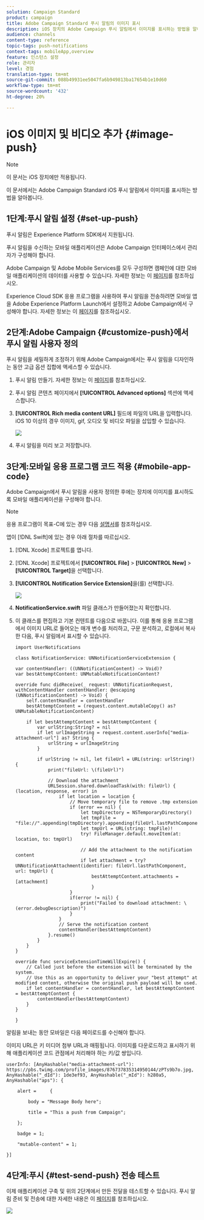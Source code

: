 ```yaml
---
solution: Campaign Standard
product: campaign
title: Adobe Campaign Standard 푸시 알림의 이미지 표시
description: iOS 장치의 Adobe Campaign 푸시 알림에서 이미지를 표시하는 방법을 알아봅니다.
audience: channels
content-type: reference
topic-tags: push-notifications
context-tags: mobileApp,overview
feature: 인스턴스 설정
role: 관리자
level: 경험
translation-type: tm+mt
source-git-commit: 088b49931ee5047fa6b949813ba17654b1e10d60
workflow-type: tm+mt
source-wordcount: '432'
ht-degree: 20%

---
```



# iOS 이미지 및 비디오 추가 {#image-push}

>[!NOTE]
>
>이 문서는 iOS 장치에만 적용됩니다.

이 문서에서는 Adobe Campaign Standard iOS 푸시 알림에서 이미지를 표시하는 방법을 알아봅니다.

## 1단계:푸시 알림 설정 {#set-up-push}

푸시 알림은 Experience Platform SDK에서 지원됩니다.

푸시 알림을 수신하는 모바일 애플리케이션은 Adobe Campaign 인터페이스에서 관리자가 구성해야 합니다.

Adobe Campaign 및 Adobe Mobile Services를 모두 구성하면 캠페인에 대한 모바일 애플리케이션의 데이터를 사용할 수 있습니다. 자세한 정보는 이 [페이지](https://helpx.adobe.com/kr/campaign/kb/configuring-app-sdk.html)를 참조하십시오.

Experience Cloud SDK 응용 프로그램을 사용하여 푸시 알림을 전송하려면 모바일 앱을 Adobe Experience Platform Launch에서 설정하고 Adobe Campaign에서 구성해야 합니다. 자세한 정보는 이 [페이지](https://helpx.adobe.com/kr/campaign/kb/configuring-app-sdk.html#ChannelspecificapplicationconfigurationinAdobeCampaign)를 참조하십시오.

## 2단계:Adobe Campaign {#customize-push}에서 푸시 알림 사용자 정의

푸시 알림을 세밀하게 조정하기 위해 Adobe Campaign에서는 푸시 알림을 디자인하는 동안 고급 옵션 집합에 액세스할 수 있습니다.

1. 푸시 알림 만들기. 자세한 정보는 이 [페이지](../../channels/using/preparing-and-sending-a-push-notification.md)를 참조하십시오.

1. 푸시 알림 콘텐츠 페이지에서 **[!UICONTROL Advanced options]** 섹션에 액세스합니다.

1. **[!UICONTROL Rich media content URL]** 필드에 파일의 URL을 입력합니다.
iOS 10 이상의 경우 이미지, gif, 오디오 및 비디오 파일을 삽입할 수 있습니다.

   ![](assets/push_notif_advanced_6.png)

1. 푸시 알림을 미리 보고 저장합니다.

## 3단계:모바일 응용 프로그램 코드 적용 {#mobile-app-code}

Adobe Campaign에서 푸시 알림을 사용자 정의한 후에는 장치에 이미지를 표시하도록 모바일 애플리케이션을 구성해야 합니다.

>[!NOTE]
>
>응용 프로그램이 목표-C에 있는 경우 다음 [설명서](https://docs.adobe.com/content/help/en/mobile-services/ios/messaging-ios/push-messaging/c-set-up-rich-push-notif-ios.html)를 참조하십시오.

앱이 [!DNL Swift]에 있는 경우 아래 절차를 따르십시오.

1. [!DNL Xcode] 프로젝트를 엽니다.

1. [!DNL Xcode] 프로젝트에서 **[!UICONTROL File]** > **[!UICONTROL New]** > **[!UICONTROL Target]**&#x200B;을 선택합니다.

1. **[!UICONTROL Notification Service Extension]**&#x200B;을(를) 선택합니다.

   ![](assets/push_notif_advanced_12.png)

1. **NotificationService.swift** 파일 클래스가 만들어졌는지 확인합니다.

1. 이 클래스를 편집하고 기본 컨텐트를 다음으로 바꿉니다.
이를 통해 응용 프로그램에서 이미지 URL로 들어오는 매개 변수를 처리하고, 구문 분석하고, 로컬에서 복사한 다음, 푸시 알림에서 표시할 수 있습니다.

   ```
   import UserNotifications
   
   class NotificationService: UNNotificationServiceExtension {
   
   var contentHandler: ((UNNotificationContent) -> Void)?
   var bestAttemptContent: UNMutableNotificationContent?
   
   override func didReceive(_ request: UNNotificationRequest, withContentHandler contentHandler: @escaping (UNNotificationContent) -> Void) {
       self.contentHandler = contentHandler
       bestAttemptContent = (request.content.mutableCopy() as? UNMutableNotificationContent)
   
       if let bestAttemptContent = bestAttemptContent {
           var urlString:String? = nil
           if let urlImageString = request.content.userInfo["media-attachment-url"] as? String {
               urlString = urlImageString
           }
   
           if urlString != nil, let fileUrl = URL(string: urlString!) {
               print("fileUrl: \(fileUrl)")
   
               // Download the attachment
               URLSession.shared.downloadTask(with: fileUrl) { (location, response, error) in
                   if let location = location {
                       // Move temporary file to remove .tmp extension
                       if (error == nil) {
                           let tmpDirectory = NSTemporaryDirectory()
                           let tmpFile = "file://".appending(tmpDirectory).appending(fileUrl.lastPathComponent)
                           let tmpUrl = URL(string: tmpFile)!
                           try! FileManager.default.moveItem(at: location, to: tmpUrl)
   
                           // Add the attachment to the notification content
                           if let attachment = try? UNNotificationAttachment(identifier: fileUrl.lastPathComponent, url: tmpUrl) {
                               bestAttemptContent.attachments = [attachment]
                               }
                       }
                       if(error != nil) {
                           print("Failed to download attachment: \(error.debugDescription)")
                       }
                   }
                   // Serve the notification content
                   contentHandler(bestAttemptContent)
               }.resume()
           }
       }
   }
   
   override func serviceExtensionTimeWillExpire() {
       // Called just before the extension will be terminated by the system.
       // Use this as an opportunity to deliver your "best attempt" at modified content, otherwise the original push payload will be used.
       if let contentHandler = contentHandler, let bestAttemptContent = bestAttemptContent {
           contentHandler(bestAttemptContent)
       }
   }
   
   }
   ```

알림을 보내는 동안 모바일은 다음 페이로드를 수신해야 합니다.

이미지 URL은 키 미디어 첨부 URL과 매핑됩니다. 이미지를 다운로드하고 표시하기 위해 애플리케이션 코드 관점에서 처리해야 하는 키/값 쌍입니다.

```
userInfo: [AnyHashable("media-attachment-url"): https://pbs.twimg.com/profile_images/876737835314950144/zPTs9b7o.jpg, AnyHashable("_dId"): 1de3ef93, AnyHashable("_mId"): h280a5, AnyHashable("aps"): {
 
    alert =     {
 
        body = "Message Body here";
 
        title = "This a push from Campaign";
 
    };
 
    badge = 1;
 
    "mutable-content" = 1;
 
}]
```

## 4단계:푸시 {#test-send-push} 전송 테스트

이제 애플리케이션 구축 및 위의 2단계에서 만든 전달을 테스트할 수 있습니다. 푸시 알림 준비 및 전송에 대한 자세한 내용은 이 [페이지](../../channels/using/preparing-and-sending-a-push-notification.md)를 참조하십시오.

![](assets/push_notif_advanced_34.png)


